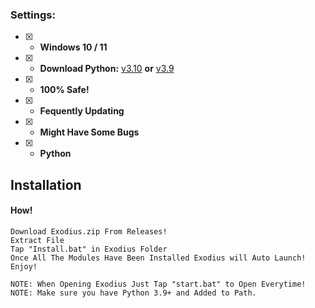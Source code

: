 
### Settings:
- [x] - **Windows 10 / 11**
- [x] - **Download Python:** [v3.10](https://www.python.org/ftp/python/3.10.5/python-3.10.5-amd64.exe) **or** [v3.9](https://www.python.org/ftp/python/3.9.0/python-3.9.0-amd64.exe)

- [x] - **100% Safe!**
- [x] - **Fequently Updating**
- [x] - **Might Have Some Bugs**
- [x] - **Python**

## Installation

#### How!
```sh-session
Download Exodius.zip From Releases!
Extract File
Tap "Install.bat" in Exodius Folder
Once All The Modules Have Been Installed Exodius will Auto Launch!
Enjoy!

NOTE: When Opening Exodius Just Tap "start.bat" to Open Everytime!
NOTE: Make sure you have Python 3.9+ and Added to Path.
```
